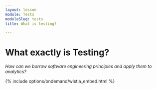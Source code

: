 ```yaml
---
layout: lesson
module: Tests
moduleSlug: tests
title: What is testing?

---
```


# What exactly is Testing?
_How can we borrow software engineering principles and apply them to analytics?_

{% include options/ondemand/wistia_embed.html %}